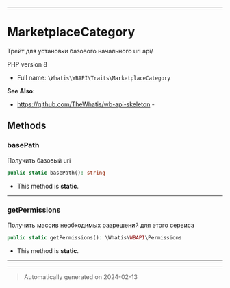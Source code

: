 ***

# MarketplaceCategory

Трейт для установки
базового начального
uri api/

PHP version 8

* Full name: `\Whatis\WBAPI\Traits\MarketplaceCategory`

**See Also:**

* https://github.com/TheWhatis/wb-api-skeleton - 




## Methods


### basePath

Получить базовый uri

```php
public static basePath(): string
```



* This method is **static**.








***

### getPermissions

Получить массив необходимых разрешений
для этого сервиса

```php
public static getPermissions(): \Whatis\WBAPI\Permissions
```



* This method is **static**.








***

***
> Automatically generated on 2024-02-13

